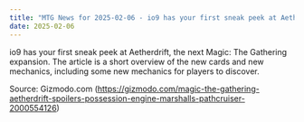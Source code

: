 ```yaml
---
title: "MTG News for 2025-02-06 - io9 has your first sneak peek at Aetherdrift, the ..."
date: 2025-02-06
---
```


io9 has your first sneak peek at Aetherdrift, the next Magic: The Gathering expansion. The article is a short overview of the new cards and new mechanics, including some new mechanics for players to discover.

Source: Gizmodo.com (https://gizmodo.com/magic-the-gathering-aetherdrift-spoilers-possession-engine-marshalls-pathcruiser-2000554126)
